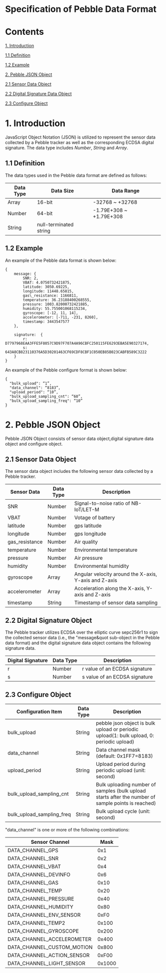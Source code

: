 
# Specification of Pebble Data Format

# Contents

[1. Introduction](#1-introduction)

[1.1 Definition](#11-definition)

[1.2 Example](#12-example)

[2. Pebble JSON Object](#2-pebble-json-object)

[2.1 Sensor Data Object](#21-sensor-data-object)

[2.2 Digital Signature Data Object](#22-digital-signature-data-object)

[2.3 Configure Object](#23-Configure-Object)


# 1. Introduction

JavaScript Object Notation (JSON) is utilized to represent the sensor data collected by a Pebble tracker as well as the corresponding ECDSA digital signature. The data type includes *Number*, *String* and *Array*.   

## 1.1 Definition

The data types used in the Pebble data format are defined as follows:  

| Data Type | Data Size | Data Range |
| ----------| --------- | ---------- |
| Array     | 16-bit    | -32768 ~ +32768 |
| Number    | 64-bit    | -1.79E+308 ~ +1.79E+308|
| String    | null-terminated string | 

## 1.2 Example

An example of the Pebble data format is shown below:
```
{
	message: {
		SNR: 2,
		VBAT: 4.0750732421875,
		latitude: 3050.69225,
		longitude: 11448.65815,
		gas\_resistance: 1166811,
		temperature: 36.23188400268555,
		pressure: 1003.82000732421885,
		humidity: 55.755001068115234,
		gyroscope: [-12, 11, 14],
		accelerometer: [-711, -231, 8260],
		timestamp: 3443547577
	},

	signature:  {
		r: D7797968EAA3FFE5F8057C9D97F707A4A96CBFC250115FE6293EBA5E90327174,
		s: 643A8CB823110376A5D30201463CF69CDF8CBF1C050EB85B023CABFB589C3222
	}
}
```
An example of the Pebble configure format is shown below:
```
{
  "bulk_upload": “1”,
  "data_channel": “8183”,
  "upload_period": “10”,
  "bulk_upload_sampling_cnt": “60”,
  "bulk_upload_sampling_freq": “10”
}
```
# 2. Pebble JSON Object

Pebble JSON Object consists of sensor data object,digital signature data object and configure object.

## 2.1 Sensor Data Object

The sensor data object includes the following sensor data collected by a Pebble tracker.

| Sensor Data | Data Type | Description |
| ----------- | --------- | ----------- |
| SNR             | Number  | Signal-to-noise ratio of NB-IoT/LET-M|
| VBAT            | Number  | Votage of battery|
| latitude        | Number  | gps latitude|
| longitude       | Number  | gps longitude|
| gas\_resistance | Number  | Air quality |
| temperature     | Number  | Environmental temperature |
| pressure        | Number  | Air pressure |
| humidity        | Number  | Environmental humidity |
| gyroscope       | Array   | Angular velocity around the X-axis, Y-axis and Z-axis |
| accelerometer   | Array   | Acceleration along the X-axis, Y-axis and Z-axis |
| timestamp       | String  | Timestamp of sensor data sampling |

## 2.2 Digital Signature Object

The Pebble tracker utilizes ECDSA over the elliptic curve sepc256r1 to sign the collected sensor data (i.e., the &quot;message&quot sub-object in the Pebble data format) and the digital signature data object contains the following signature data. 

| Digital Signature | Data Type | Description |
| ----------------- | --------- | ----------- |
| r                 | Number    | r value of an ECDSA signature |
| s                 | Number    | s value of an ECDSA signature |

## 2.3 Configure Object

| Configuration Item | Data Type | Description |
| -------------------------  | --------- | ----------- |
| bulk_upload                | String    |  pebble json object is bulk upload or periodic upload(1: bulk upload, 0: periodic upload) |
| data_channel               | String    |  Data channel mask (default: 0x1FF7=8183)|
| upload_period              | String    |  Upload period during periodic upload (unit: second) |
| bulk_upload_sampling_cnt   | String    |  Bulk uploading number of samples (bulk upload starts after the number of sample points is reached) |
| bulk_upload_sampling_freq  | String    |  Bulk upload cycle (unit: second) |

"data_channel" is one or more of the following combinations:

| Sensor Channel               | Mask      |  
| ---------------------------- | --------- |
| DATA_CHANNEL_GPS             | 0x1       |
| DATA_CHANNEL_SNR             | 0x2       | 
| DATA_CHANNEL_VBAT            | 0x4       |
| DATA_CHANNEL_DEVINFO         | 0x6       | 
| DATA_CHANNEL_GAS             | 0x10      |
| DATA_CHANNEL_TEMP            | 0x20      | 
| DATA_CHANNEL_PRESSURE        | 0x40      |
| DATA_CHANNEL_HUMIDITY        | 0x80      |
| DATA_CHANNEL_ENV_SENSOR      | 0xF0      |
| DATA_CHANNEL_TEMP2           | 0x100     |
| DATA_CHANNEL_GYROSCOPE       | 0x200     |
| DATA_CHANNEL_ACCELEROMETER   | 0x400     |
| DATA_CHANNEL_CUSTOM_MOTION   | 0x800     |
| DATA_CHANNEL_ACTION_SENSOR   | 0xF00     |
| DATA_CHANNEL_LIGHT_SENSOR    | 0x1000    |
